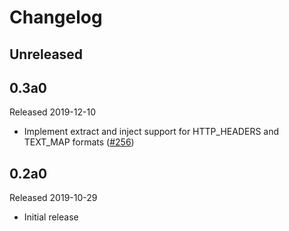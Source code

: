 # Changelog

## Unreleased

## 0.3a0

Released 2019-12-10

- Implement extract and inject support for HTTP_HEADERS and TEXT_MAP formats
  ([#256](https://github.com/open-telemetry/opentelemetry-python/pull/290))

## 0.2a0

Released 2019-10-29

- Initial release
